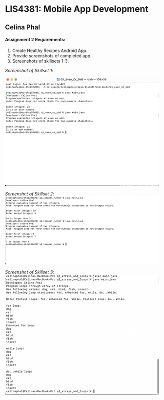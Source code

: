
# LIS4381: Mobile App Development

## Celina Phal

#### Assignment 2 Requirements:

1. Create Healthy Recipes Android App.
2. Provide screenshots of completed app.
3. Screenshots of skillsets 1-3.

*Screenshot of Skillset 1*:

![Skillset1](img/Even_Or_Odd.png)

*Screenshot of Skillset 2*:
![Skillset2](img/Q2_Largest_Number.png)

*Screenshot of Skillset 3*:
![Skillset3](img/Q3_Arrays_And_Loops.png)